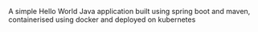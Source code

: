 A simple Hello World Java application built using spring boot and maven, containerised using docker and deployed on kubernetes

